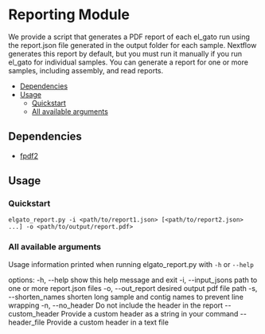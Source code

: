 # Reporting Module  

We provide a script that generates a PDF report of each el_gato run using the report.json file generated in the output folder for each sample.
Nextflow generates this report by default, but you must run it manually if you run el_gato for individual samples. You can generate a report for one or more samples, including assembly, and read reports.

* [Dependencies](#dependencies)
* [Usage](#usage)
  * [Quickstart](#quickstart)
  * [All available arguments](#all-available-arguments)

## Dependencies
  * [fpdf2](https://github.com/py-pdf/fpdf2)

## Usage

### Quickstart
```
elgato_report.py -i <path/to/report1.json> [<path/to/report2.json> ...] -o <path/to/output/report.pdf>
```

### All available arguments
Usage information printed when running elgato_report.py with `-h` or `--help`

options:
  -h, --help            show this help message and exit
  -i, --input_jsons     path to one or more report.json files
  -o, --out_report      desired output pdf file path
  -s, --shorten_names   shorten long sample and contig names to prevent line wrapping
  -n, --no_header       Do not include the header in the report
  --custom_header       Provide a custom header as a string in your command
  --header_file         Provide a custom header in a text file





